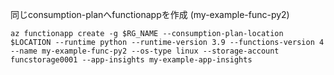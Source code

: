 
同じconsumption-planへfunctionappを作成 (my-example-func-py2)

```
az functionapp create -g $RG_NAME --consumption-plan-location $LOCATION --runtime python --runtime-version 3.9 --functions-version 4 --name my-example-func-py2 --os-type linux --storage-account funcstorage0001 --app-insights my-example-app-insights
```

